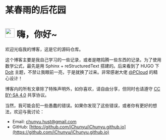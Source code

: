 # 某春雨的后花园


<h1> <img src="https://emojis.slackmojis.com/emojis/images/1613285697/12806/meow_attention.png?1613285697" width="30" /> 嗨，你好~ </h1>

欢迎光临我的博客，这是它的源码仓库。

这个博客主要是我自己学习的一些记录，或者是瞎捣腾一些东西的记录。为了使用数学公式，最先是用 Sphinx + reStructuredText 搭建的。后来看到了 HUGO 下 [DoIt](https://hugodoit.pages.dev) 主题，不禁让我眼前一亮，于是就换了过来。非常感谢大佬 [@PCloud](https://github.com/HEIGE-PCloud) 的精心设计！


博客内的所有文章除了特殊声明外，如你喜欢，请自由分享，但同时也请遵守 [CC BY-SA 4.0](https://creativecommons.org/licenses/by-sa/4.0/) 共享协议。

当然，我可能会犯一些愚蠢的错误。如果你发现了这些错误，或者你有更好的想法，欢迎与我讨论：

- Email: [chunyu.hust@gmail.com](mailto:chunyu.hust@gmail.com)
- GitHub: [https://github.com/iChunyu/iChunyu.github.io](https://github.com/iChunyu/iChunyu.github.io)
